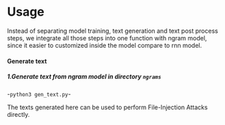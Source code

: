 # Usage

Instead of separating model training, text generation and text post process steps, we integrate all those steps into one function with ngram model, since it easier to customized inside the model compare to rnn model.


#### Generate text

##### 1.Generate text from ngram model in directory `ngrams`

-`python3 gen_text.py`-

The texts generated here can be used to perform File-Injection Attacks directly.
